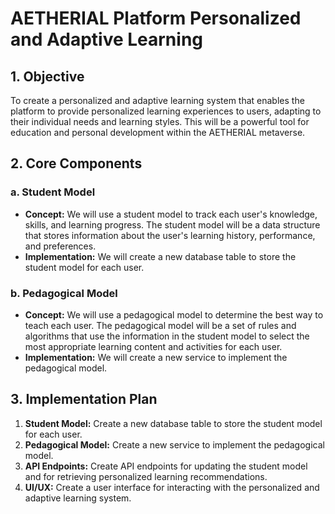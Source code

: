# AETHERIAL Platform Personalized and Adaptive Learning

## 1. Objective

To create a personalized and adaptive learning system that enables the platform to provide personalized learning experiences to users, adapting to their individual needs and learning styles. This will be a powerful tool for education and personal development within the AETHERIAL metaverse.

## 2. Core Components

### a. Student Model

- **Concept:** We will use a student model to track each user's knowledge, skills, and learning progress. The student model will be a data structure that stores information about the user's learning history, performance, and preferences.
- **Implementation:** We will create a new database table to store the student model for each user.

### b. Pedagogical Model

- **Concept:** We will use a pedagogical model to determine the best way to teach each user. The pedagogical model will be a set of rules and algorithms that use the information in the student model to select the most appropriate learning content and activities for each user.
- **Implementation:** We will create a new service to implement the pedagogical model.

## 3. Implementation Plan

1.  **Student Model:** Create a new database table to store the student model for each user.
2.  **Pedagogical Model:** Create a new service to implement the pedagogical model.
3.  **API Endpoints:** Create API endpoints for updating the student model and for retrieving personalized learning recommendations.
4.  **UI/UX:** Create a user interface for interacting with the personalized and adaptive learning system.

